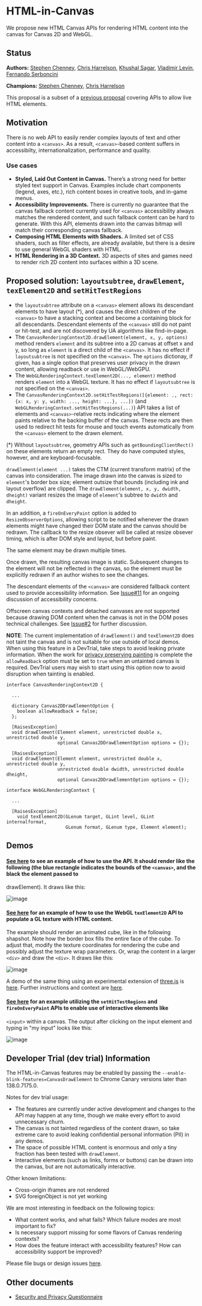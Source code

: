  # HTML-in-Canvas

We propose new HTML Canvas APIs for rendering HTML content into the canvas for Canvas 2D and WebGL.

## Status

**Authors:** [Stephen Chenney](mailto:schenney@igalia.com), [Chris Harrelson](mailto:chrishtr@google.com), [Khushal Sagar](mailto:khushalsagar@google.com), [Vladimir Levin](mailto:vmpstr@chromium.org), [Fernando Serboncini](mailto:fserb@chromium.org)

**Champions:** [Stephen Chenney](mailto:schenney@igalia.com), [Chris Harrelson](mailto:chrishtr@google.com)

This proposal is a subset of a [previous proposal](placeElement) covering APIs to allow live HTML elements.

## Motivation

There is no web API to easily render complex layouts of text and other content into a `<canvas>`. As a result, `<canvas>`-based content suffers in accessibilty, internationalization, performance and quality.

### Use cases

* **Styled, Laid Out Content in Canvas.** There’s a strong need for better styled text support in Canvas. Examples include chart components (legend, axes, etc.), rich content boxes in creative tools, and in-game menus.
* **Accessibility Improvements.** There is currently no guarantee that the canvas fallback content currently used for `<canvas>` accessibility always matches the rendered content, and such fallback content can be hard to generate. With this API, elements drawn into the canvas bitmap will match their corresponding canvas fallback.
* **Composing HTML Elements with Shaders.** A limited set of CSS shaders, such as filter effects, are already available, but there is a desire to use general WebGL shaders with HTML.
* **HTML Rendering in a 3D Context.** 3D aspects of sites and games need to render rich 2D content into surfaces within a 3D scene.

## Proposed solution: `layoutsubtree`, `drawElement`, `texElement2D` and `setHitTestRegions`

* the `layoutsubtree` attribute on a `<canvas>` element allows its descendant elements to have layout (*), and causes the direct children of the `<canvas>` to have a stacking context and become a containing block for all descendants. Descendant elements of the `<canvas>` still do not paint or hit-test, and are not discovered by UA algorithms like find-in-page.
* The `CanvasRenderingContext2D.drawElement(element, x, y, options)` method renders `element` and its subtree into a 2D canvas at offset x and y, so long as `element` is a direct child of the `<canvas>`. It has no effect if `layoutsubtree` is not specified on the `<canvas>`. The `options` dictionay, if given, has a single option that preserves user privacy in the drawn content, allowing readback or use in WebGL/WebGPU.
* The `WebGLRenderingContext.texElement2D(..., element)` method renders `element` into a WebGL texture. It has no effect if `layoutsubtree` is not specified on the `<canvas>`.
* The `CanvasRenderingContext2D.setHitTestRegions([{element: ., rect: {x: x, y: y, width: ..., height: ...}, ...])` (and `WebGLRenderingContext.setHitTestRegions(...)`) API takes a list of elements and `<canvas>`-relative rects indicating where the
  element paints relative to the backing buffer of the canvas. These rects are then used to redirect hit tests for mouse and touch events automatically from the `<canvas>` element to the drawn element.

(*) Without `layoutsubtree`, geometry APIs such as `getBoundingClientRect()` on these elements return an empty rect. They do have computed styles, however, and are keyboard-focusable.

`drawElement(element ...)` takes the CTM (current transform matrix) of the canvas into consideration. The image drawn into the canvas is sized to `element`'s border box size; element outsize that bounds (including ink and layout overflow) are clipped. The `drawElement(element, x, y, dwidth, dheight)` variant resizes the image of `element`'s subtree to `dwidth` and `dheight`.

In an addition, a `fireOnEveryPaint` option is added to `ResizeObserverOptions`, allowing script to be notified whenever the drawn elements might have changed their
DOM state and the canvas should be redrawn. The callback to the resize obsever will be called at resize obsever timing, which is after DOM style and layout, but before paint.

The same element may be drawn multiple times.

Once drawn, the resulting canvas image is static. Subsequent changes to the element will not be reflected in the canvas, so the element must be explicitly redrawn if an author wishes to see the changes.

The descendant elements of the `<canvas>` are considered fallback content used to provide accessibility information.
See [Issue#11](https://github.com/WICG/html-in-canvas/issues/11) for an ongoing discussion of accessibility concerns.

Offscreen canvas contexts and detached canvases are not supported because drawing DOM content when the canvas is not in the DOM poses technical challenges. See [Issue#2](https://github.com/WICG/html-in-canvas/issues/2) for further discussion.

**NOTE**: The current implementation of `drawElement()` and `texElement2D` does not taint the canvas and is not suitable for use outside of local demos. When using this feature in a DevTrial, take steps to avoid leaking private information. When the work for [privacy preserving painting](https://docs.google.com/document/d/1jrgwsRhcxrrUVvPH8I1ZI0fMCG8r2Rqf8j5tObqMNDU) is complete the `allowReadback` option must be set to `true` when an untainted canvas is required. DevTrial users may wish to start using this option now to avoid disruption when tainting is enabled.

```idl
interface CanvasRenderingContext2D {

  ...

  dictionary Canvas2DDrawElementOption {
    boolean allowReadback = false;
  };

  [RaisesException]
  void drawElement(Element element, unrestricted double x, unrestricted double y,
                   optional Canvas2DDrawElementOption options = {});

  [RaisesException]
  void drawElement(Element element, unrestricted double x, unrestricted double y,
                   unrestricted double dwidth, unrestricted double dheight,
                   optional Canvas2DDrawElementOption options = {});

```

```idl
interface WebGLRenderingContext {

  ...

  [RaisesException]
    void texElement2D(GLenum target, GLint level, GLint internalformat,
                      GLenum format, GLenum type, Element element);

```

## Demos

#### [See here](Examples/complex-text.html) to see an example of how to use the API. It should render like the following (the blue rectangle indicates the bounds of the `<canvas>`, and the black the element passed to
drawElement). It draws like this:

![image](https://github.com/user-attachments/assets/88d5200b-176c-4102-a4a0-f5893101b295)

#### [See here](Examples/webGL.html) for an example of how to use the WebGL `texElement2D` API to populate a GL texture with HTML content.
The example should render an animated cube, like in the following shapshot. Note how the border box fills the entire face of the cube.
To adjust that, modify the texture coordinates for rendering the cube and possibly adjust the texture wrap
parameters. Or, wrap the content in a larger `<div>` and draw the `<div>`.  It draws like this:

![image](https://github.com/user-attachments/assets/78606b3b-706c-4066-875b-c6245d7ef27f)

A demo of the same thing using an experimental extension of [three.js](https://threejs.org/) is [here](https://raw.githack.com/mrdoob/three.js/htmltexture/examples/webgl_materials_texture_html.html). Further instructions and context
are [here](https://github.com/mrdoob/three.js/pull/31233).

#### [See here](Examples/text-input.html) for an example utilizing the `setHitTestRegions` and `fireOnEveryPaint` APIs to enable use of interactive elements like
`<input>` within a canvas. The output after clicking on the input element and typing in "my input" looks like this:

![image](https://github.com/user-attachments/assets/ac82ddb5-7a1e-41b0-94d6-1cee678506c7)

## Developer Trial (dev trial) Information
The HTML-in-Canvas features may be enabled by passing the `--enable-blink-features=CanvasDrawElement` to Chrome Canary versions later than 138.0.7175.0.

Notes for dev trial usage:
* The features are currently under active development and changes to the API may happen at any time, though we make every effort to avoid unnecessary churn.
* The canvas is not tainted regardless of the content drawn, so take extreme care to avoid leaking confidential personal information (PII) in any demos.
* The space of possible HTML content is enormous and only a tiny fraction has been tested with `drawElement`.
* Interactive elements (such as links, forms or buttons) can be drawn into the canvas, but are not automatically interactive.

Other known limitations:
* Cross-origin iframes are not rendered
* SVG foreignObject is not yet working

We are most interesting in feedback on the following topics:
* What content works, and what fails? Which failure modes are most important to fix?
* Is necessary support missing for some flavors of Canvas rendering contexts? 
* How does the feature interact with accessibility features? How can accessibility support be improved?

Please file bugs or design issues [here](https://github.com/WICG/html-in-canvas/issues/new).

## Other documents

* [Security and Privacy Questionnaire](./security-privacy-questionnaire.md)
